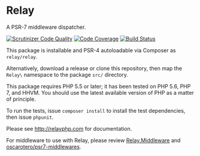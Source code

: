 # Relay

A PSR-7 middleware dispatcher.

[![Scrutinizer Code Quality](https://scrutinizer-ci.com/g/relayphp/Relay.Relay/badges/quality-score.png?b=1.x)](https://scrutinizer-ci.com/g/relayphp/Relay.Relay/?branch=1.x) [![Code Coverage](https://scrutinizer-ci.com/g/relayphp/Relay.Relay/badges/coverage.png?b=1.x)](https://scrutinizer-ci.com/g/relayphp/Relay.Relay/?branch=1.x) [![Build Status](https://scrutinizer-ci.com/g/relayphp/Relay.Relay/badges/build.png?b=1.x)](https://scrutinizer-ci.com/g/relayphp/Relay.Relay/build-status/1.x)

This package is installable and PSR-4 autoloadable via Composer as `relay/relay`.

Alternatively, download a release or clone this repository, then map the `Relay\` namespace to the package `src/` directory.

This package requires PHP 5.5 or later; it has been tested on PHP 5.6, PHP 7, and HHVM. You should use the latest available version of PHP as a matter of principle.

To run the tests, issue `composer install` to install the test dependencies, then issue `phpunit`.

Please see <http://relayphp.com> for documentation.

For middleware to use with Relay, please review [Relay.Middleware](https://github.com/relayphp/Relay.Middleware) and [oscarotero/psr7-middlewares](https://github.com/oscarotero/psr7-middlewares).
